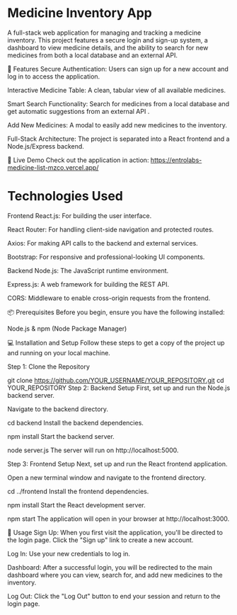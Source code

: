 # Medicine Inventory App
A full-stack web application for managing and tracking a medicine inventory. This project features a secure login and sign-up system, a dashboard to view medicine details, and the ability to search for new medicines from both a local database and an external API.

🚀 Features
Secure Authentication: Users can sign up for a new account and log in to access the application.

Interactive Medicine Table: A clean, tabular view of all available medicines.

Smart Search Functionality: Search for medicines from a local database and get automatic suggestions from an external API .

Add New Medicines: A modal to easily add new medicines to the inventory.

Full-Stack Architecture: The project is separated into a React frontend and a Node.js/Express backend.

🔗 Live Demo
Check out the application in action:
https://entrolabs-medicine-list-mzco.vercel.app/

#  Technologies Used
Frontend
React.js: For building the user interface.

React Router: For handling client-side navigation and protected routes.

Axios: For making API calls to the backend and external services.

Bootstrap: For responsive and professional-looking UI components.

Backend
Node.js: The JavaScript runtime environment.

Express.js: A web framework for building the REST API.

CORS: Middleware to enable cross-origin requests from the frontend.

📦 Prerequisites
Before you begin, ensure you have the following installed:

Node.js & npm (Node Package Manager)

💻 Installation and Setup
Follow these steps to get a copy of the project up and running on your local machine.

Step 1: Clone the Repository

git clone https://github.com/YOUR_USERNAME/YOUR_REPOSITORY.git
cd YOUR_REPOSITORY
Step 2: Backend Setup
First, set up and run the Node.js backend server.

Navigate to the backend directory.

cd backend
Install the backend dependencies.

npm install
Start the backend server.

node server.js
The server will run on http://localhost:5000.

Step 3: Frontend Setup
Next, set up and run the React frontend application.

Open a new terminal window and navigate to the frontend directory.

cd ../frontend
Install the frontend dependencies.

npm install
Start the React development server.

npm start
The application will open in your browser at http://localhost:3000.

🚀 Usage
Sign Up: When you first visit the application, you'll be directed to the login page. Click the "Sign up" link to create a new account.

Log In: Use your new credentials to log in.

Dashboard: After a successful login, you will be redirected to the main dashboard where you can view, search for, and add new medicines to the inventory.

Log Out: Click the "Log Out" button to end your session and return to the login page.


